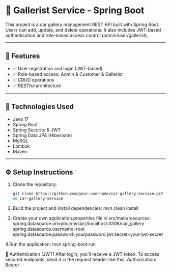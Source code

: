 # 🚗 Gallerist Service - Spring Boot

This project is a car gallery management REST API built with Spring Boot. Users can add, update, and delete operations. It also includes JWT-based authentication and role-based access control (admin/user/gallerist).

---

## 📌 Features

- ✅ User registration and login (JWT-based)
- ✅ Role-based access: Admin & Customer & Gallerist
- ✅ CRUD operations
- ✅ RESTful architecture

---

## 🧰 Technologies Used

- Java 17
- Spring Boot
- Spring Security & JWT
- Spring Data JPA (Hibernate)
- MySQL
- Lombok
- Maven

---

## ⚙️ Setup Instructions

1. Clone the repository:
   ```bash
   git clone https://github.com/your-username/car-gallery-service.git
   cd car-gallery-service

2. Build the project and install dependencies:
  mvn clean install

3. Create your own application.properties file in src/main/resources:
  spring.datasource.url=jdbc:mysql://localhost:3306/car_gallery
  spring.datasource.username=root
  spring.datasource.password=yourpassword
  jwt.secret=your-jwt-secret

4.Run the application:
  mvn spring-boot:run
  


🔐 Authentication (JWT)
After login, you'll receive a JWT token. To access secured endpoints, send it in the request header like this:
Authorization: Bearer <your-token>






